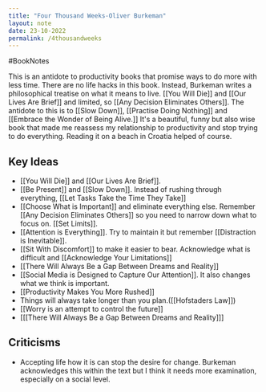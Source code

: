 ```yaml
---
title: "Four Thousand Weeks-Oliver Burkeman"
layout: note
date: 23-10-2022
permalink: /4thousandweeks
---
```

#BookNotes 

This is an antidote to productivity books that promise ways to do more with less time. There are no life hacks in this book. Instead, Burkeman writes a philosophical treatise on what it means to live. [[You Will Die]] and [[Our Lives Are Brief]] and limited, so [[Any Decision Eliminates Others]]. The antidote to this is to [[Slow Down]], [[Practise Doing Nothing]] and [[Embrace the Wonder of Being Alive.]] It's a beautiful, funny but also wise book that made me reassess my relationship to productivity and stop trying to do everything. Reading it on a beach in Croatia helped of course. 

## Key Ideas
- [[You Will Die]] and [[Our Lives Are Brief]].
- [[Be Present]] and [[Slow Down]]. Instead of rushing through everything, [[Let Tasks Take the Time They Take]]
- [[Choose What is Important]] and eliminate everything else. Remember [[Any Decision Eliminates Others]] so you need to narrow down what to focus on. [[Set Limits]]. 
- [[Attention is Everything]]. Try to maintain it but remember [[Distraction is Inevitable]].
- [[Sit With Discomfort]] to make it easier to bear. Acknowledge what is difficult and [[Acknowledge Your Limitations]]
- [[There Will Always Be a Gap Between Dreams and Reality]]
- [[Social Media is Designed to Capture Our Attention]]. It also changes what we think is important. 
- [[Productivity Makes You More Rushed]]
- Things will always take longer than you plan.([[Hofstaders Law]])
- [[Worry is an attempt to control the future]]
- [[[There Will Always Be a Gap Between Dreams and Reality]]]

## Criticisms

- Accepting life how it is can stop the desire for change. Burkeman acknowledges this within the text but I think it needs more examination, especially on a social level. 